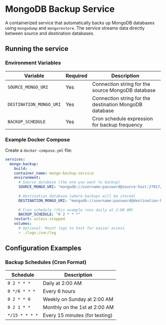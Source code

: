 # MongoDB Backup Service

A containerized service that automatically backs up MongoDB databases using `mongodump` and `mongorestore`. The service streams data directly between source and destination databases.

## Running the service

### Environment Variables

| Variable | Required | Description |
|----------|----------|-------------|
| `SOURCE_MONGO_URI` | Yes | Connection string for the source MongoDB database |
| `DESTINATION_MONGO_URI` | Yes | Connection string for the destination MongoDB database |
| `BACKUP_SCHEDULE` | Yes | Cron schedule expression for backup frequency |

### Example Docker Compose

Create a `docker-compose.yml` file:

```yaml
services:
  mongo-backup:
    build: .
    container_name: mongo-backup-service
    environment:
      # Source database (the one you want to backup)
      SOURCE_MONGO_URI: "mongodb://username:password@source-host:27017/database-name"
      
      # Destination database (where backups will be stored)
      DESTINATION_MONGO_URI: "mongodb://username:password@destination-host:27017/backup-database-name"
      
      # Cron schedule (this example runs daily at 2:00 AM)
      BACKUP_SCHEDULE: "0 2 * * *"
    restart: unless-stopped
    volumes:
      # Optional: Mount logs to host for easier access
      - ./logs:/var/log
```

## Configuration Examples

### Backup Schedules (Cron Format)

| Schedule | Description |
|----------|-------------|
| `0 2 * * *` | Daily at 2:00 AM |
| `0 */6 * * *` | Every 6 hours |
| `0 2 * * 0` | Weekly on Sunday at 2:00 AM |
| `0 2 1 * *` | Monthly on the 1st at 2:00 AM |
| `*/15 * * * *` | Every 15 minutes (for testing) |
